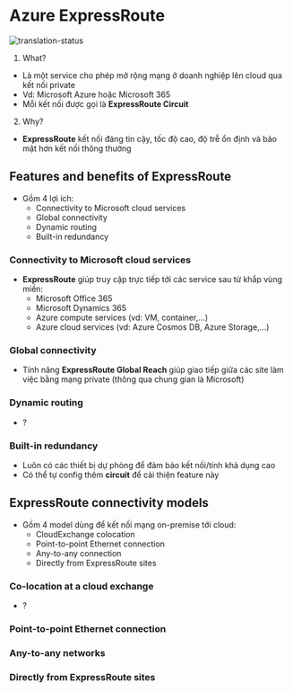 # Azure ExpressRoute
![translation-status](https://img.shields.io/badge/Status-dropped-red)

1. What?
- Là một service cho phép mở rộng mạng ở doanh nghiệp lên cloud qua kết nối private
- Vd: Microsoft Azure hoặc Microsoft 365
- Mỗi kết nối được gọi là **ExpressRoute Circuit**

2. Why?
- **ExpressRoute** kết nối đáng tin cậy, tốc độ cao, độ trễ ổn định và bảo mật hơn kết nối thông thường

## Features and benefits of ExpressRoute
- Gồm 4 lợi ích:
  - Connectivity to Microsoft cloud services
  - Global connectivity
  - Dynamic routing
  - Built-in redundancy

### Connectivity to Microsoft cloud services
- **ExpressRoute** giúp truy cập trực tiếp tới các service sau từ khắp vùng miền:
  - Microsoft Office 365
  - Microsoft Dynamics 365
  - Azure compute services (vd: VM, container,...)
  - Azure cloud services (vd: Azure Cosmos DB, Azure Storage,...)

### Global connectivity
- Tính năng **ExpressRoute Global Reach** giúp giao tiếp giữa các site làm việc bằng mạng private (thông qua chung gian là Microsoft)

### Dynamic routing
- ?

### Built-in redundancy
- Luôn có các thiết bị dự phòng để đảm bảo kết nối/tính khả dụng cao
- Có thể tự config thêm **circuit** để cải thiện feature này

## ExpressRoute connectivity models
- Gồm 4 model dùng để kết nối mạng on-premise tới cloud:
  - CloudExchange colocation
  - Point-to-point Ethernet connection
  - Any-to-any connection
  - Directly from ExpressRoute sites

### Co-location at a cloud exchange
- ?

### Point-to-point Ethernet connection
### Any-to-any networks
### Directly from ExpressRoute sites
